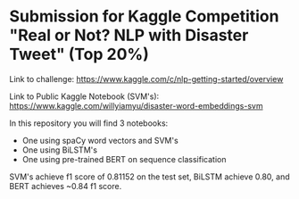 # Submission for Kaggle Competition "Real or Not? NLP with Disaster Tweet"  (Top 20%)
Link to challenge: https://www.kaggle.com/c/nlp-getting-started/overview 

Link to Public Kaggle Notebook (SVM's): https://www.kaggle.com/willyiamyu/disaster-word-embeddings-svm

In this repository you will find 3 notebooks:
 - One using spaCy word vectors and SVM's
 - One using BiLSTM's
 - One using pre-trained BERT on sequence classification

SVM's achieve f1 score of 0.81152 on the test set, BiLSTM achieve 0.80, and BERT achieves ~0.84 f1 score.
